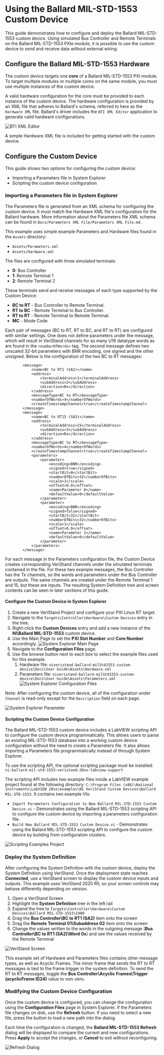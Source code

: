 # Using the Ballard MIL-STD-1553 Custom Device

This guide demonstrates how to configure and deploy the Ballard MIL-STD-1553 custom device. Using simulated Bus Controller and Remote Terminals on the Ballard MIL-STD-1553 PXIe module, it is possible to use the custom device to send and receive data without external wiring.

## Configure the Ballard MIL-STD-1553 Hardware

The custom device targets one **core** of a Ballard MIL-STD-1553 PXI module. To target multiple modules or multiple cores on the same module, you must use multiple instances of the custom device.

A valid hardware configuration for the core must be provided to each instance of the custom device. The hardware configuration is provided by an XML file that adheres to Ballard's schema, referred to here as the `Hardware XML` file. Ballard's driver includes the `BTI XML Editor` application to generate valid hardware configurations.

![BTI XML Editor](Screenshots/BTI_XML_Configuration.PNG)

A simple Hardware XML file is included for getting started with the custom device.

## Configure the Custom Device

This guide shows two options for configuring the custom device:
- Importing a Parameters file in System Explorer
- Scripting the custom device configuration

### Importing a Parameters file in System Explorer
The Parameters file is generated from an XML schema for configuring the custom device. It must match the Hardware XML file's configuration for the Ballard hardware. More information about the Parameters file XML schema can be found in `Docs/Parameters XML File/Parameters XML File.md`.

This example uses simple example Parameters and Hardware files found in the `Assets` directory:
- `Assets/Parameters.xml`
- `Assets/Hardware.xml`

The files are configured with three simulated terminals:
- **0**: Bus Controller
- **1**: Remote Terminal 1
- **2**: Remote Terminal 2

These terminals send and receive messages of each type supported by the Custom Device:
- **BC to RT** - Bus Controller to Remote Terminal.
- **RT to BC** - Remote Terminal to Bus Controller.
- **RT to RT** - Remote Terminal to Remote Terminal.
- **MC** - Mode Code.

Each pair of messages (BC to RT, RT to BC, and RT to RT) are configured with similar settings. One does not define parameters under the message, which will result in VeriStand channels for as many U16 datatype words as are found in the `<numberOfWords>` tag. The second message defines two unscaled 32-bit parameters with BNR encoding, one signed and the other unsigned. Below is the configuration of the two BC to RT messages:

```
		<message>
			<name>BC to RT1 (SA2)</name>
			<address>
				<terminalAddress>1</terminalAddress>
				<subAddress>2</subAddress>
				<direction>Rx</direction>
			</address>
			<messageType>BC to RT</messageType>
			<numberOfWords>4</numberOfWords>
			<createTimestampChannel>true</createTimestampChannel>
		</message>
		<message>
			<name>BC to RT15 (SA3)</name>
			<address>
				<terminalAddress>15</terminalAddress>
				<subAddress>3</subAddress>
				<direction>Rx</direction>
			</address>
			<messageType>BC to RT</messageType>
			<numberOfWords>4</numberOfWords>
			<createTimestampChannel>true</createTimestampChannel>
			<parameters>
				<parameter>
					<encoding>BNR</encoding>
					<signed>true</signed>
					<startBit>0</startBit>
					<numberOfBits>32</numberOfBits>
					<scale>1</scale>
					<offset>0.0</offset>
					<name>Parameter 0</name>
					<defaultValue>0</defaultValue>
				</parameter>
				<parameter>
					<encoding>BNR</encoding>
					<signed>false</signed>
					<startBit>32</startBit>
					<numberOfBits>32</numberOfBits>
					<scale>1</scale>
					<offset>0.0</offset>
					<name>Parameter 1</name>
					<defaultValue>0</defaultValue>
				</parameter>
			</parameters>
		</message>
```

For each message in the Parameters configuration file, the Custom Device creates corresponding VeriStand channels under the simulated terminals contained in the file. For these two example messages, the Bus Controller has the Tx channels, so the words and parameters under the Bus Controller are outputs. The same channels are created under the Remote Terminal 1 and 15, but these are inputs. The resulting System Definition tree and screen contents can be seen in later sections of this guide.

#### Configure the Custom Device in System Explorer

1. Create a new VeriStand Project and configure your PXI Linux RT target.
2. Navigate to the `Targets\Controller\Hardware\Custom Devices` entry in the tree.
3. Right-click the **Custom Devices** entry and add a new instance of the **NI\Ballard MIL-STD-1553** custom device.
4. Use the Main Page to set the **PXI Slot Number** and **Core Number** accordingly.
![System Explorer Main Page](Screenshots/System_Explorer_main_configured.PNG)
5. Navigate to the **Configuration Files** page.
6. Use the browse button next to each box to select the example files used for this example.
   1. Hardware file: `niveristand-ballard-milStd1553-custom-device\Docs\User Guide\Assets\Hardware.xml`
   2. Parameters file: `niveristand-ballard-milStd1553-custom-device\Docs\User Guide\Assets\Parameters.xml`
![System Explorer Configuration Files](Screenshots/System_Explorer_configuration_files_configured.PNG)

Note: After configuring the custom device, all of the configuration under `Channel` is read-only except for the `Description` field on each page.

![System Explorer Parameter](Screenshots/System_Explorer_parameter_configured.PNG)

#### Scripting the Custom Device Configuration

The Ballard MIL-STD-1553 custom device includes a LabVIEW scripting API to configure the custom device programmatically. This allows users to parse an existing MIL-STD-1553 database into a working custom device configuration without the need to create a Parameters file. It also allows importing a Parameters file programmatically instead of through System Explorer.

To use the scripting API, the optional scripting package must be installed:
`ni-ballard-mil-std-1553-veristand-20xx-labview-support`

The scripting API includes two example files inside a LabVIEW example project found at the following directory: `C:\Program Files (x86)\National Instruments\LabVIEW 20xx\examples\NI VeriStand Custom Devices\Ballard MIL-STD-1553`. It contains two example VIs:

- `Import Parameters Configuration to New Ballard MIL-STD-1553 Custom Device.vi` - Demonstrates using the Ballard MIL-STD-1553 scripting API to configure the custom device by importing a parameters configuration file.
- `Build New Ballard MIL-STD-1553 Custom Device.vi` - Demonstrates using the Ballard MIL-STD-1553 scripting API to configure the custom device by building from configuration clusters.

![Scripting Examples Project](Screenshots/Scripting_examples_project.PNG)

### Deploy the System Definition

After configuring the System Definition with the custom device, deploy the System Definition using VeriStand. Once the deployment state reaches **Connected**, use a VeriStand screen to display the custom device inputs and outputs. This example uses VeriStand 2020 R5, so your screen controls may behave differently depending on version.

1. Open a VeriStand Screen
2. Highlight the **System Definition** tree in the left rail
3. Expand the tree to `Targets\Controller\Hardware\Custom Devices\Ballard MIL-STD-1553\CH00`
4. Drag the **Bus Controller\BC to RT1 (SA2)** item onto the screen
5. Drag the **Remote Terminal 01\Subaddress 02** item onto the screen
6. Change the values written to the words in the outgoing message (**Bus Controller\BC to RT1 (SA2)\Word 0x**) and see the values received by the Remote Terminal

![VeriStand Screen](Screenshots/VeriStand_screen_deployed.PNG)

This example set of Hardware and Parameters files contains other message types, as well as Acyclic Frames. The minor frame that sends the RT to RT messages is tied to the frame trigger in the system definition. To send the RT to RT messages, toggle the **Bus Controller\Acyclic Frames\Trigger (acyclicFrame ID24)** value to non-zero.

### Modifying the Custom Device Configuration

Once the custom device is configured, you can change the configuration using the **Configuration Files** page in System Explorer. If the Parameters file changes on disk, use the **Refresh** button. If you need to select a new file, press the button to load a new path into the dialog.

Each time the configuration is changed, the **Ballard MIL-STD-1553 Refresh** dialog will be displayed to compare the current and new configurations. Press **Apply** to accept the changes, or **Cancel** to exit without reconfiguring.

![Refresh Dialog](Screenshots/Refresh_dialog.PNG)